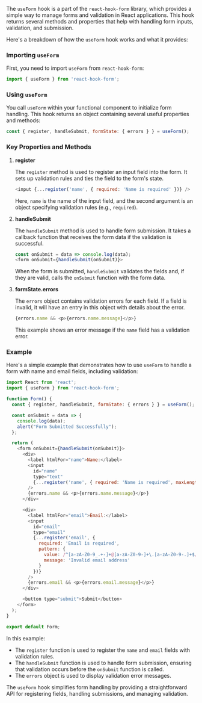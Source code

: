 The `useForm` hook is a part of the `react-hook-form` library, which provides a simple way to manage forms and validation in React applications. This hook returns several methods and properties that help with handling form inputs, validation, and submission.

Here's a breakdown of how the `useForm` hook works and what it provides:

### Importing `useForm`

First, you need to import `useForm` from `react-hook-form`:

```javascript
import { useForm } from 'react-hook-form';
```

### Using `useForm`

You call `useForm` within your functional component to initialize form handling. This hook returns an object containing several useful properties and methods:

```javascript
const { register, handleSubmit, formState: { errors } } = useForm();
```

### Key Properties and Methods

1. **register**

   The `register` method is used to register an input field into the form. It sets up validation rules and ties the field to the form's state.

   ```javascript
   <input {...register('name', { required: 'Name is required' })} />
   ```

   Here, `name` is the name of the input field, and the second argument is an object specifying validation rules (e.g., `required`).

2. **handleSubmit**

   The `handleSubmit` method is used to handle form submission. It takes a callback function that receives the form data if the validation is successful.

   ```javascript
   const onSubmit = data => console.log(data);
   <form onSubmit={handleSubmit(onSubmit)}>
   ```

   When the form is submitted, `handleSubmit` validates the fields and, if they are valid, calls the `onSubmit` function with the form data.

3. **formState.errors**

   The `errors` object contains validation errors for each field. If a field is invalid, it will have an entry in this object with details about the error.

   ```javascript
   {errors.name && <p>{errors.name.message}</p>}
   ```

   This example shows an error message if the `name` field has a validation error.

### Example

Here's a simple example that demonstrates how to use `useForm` to handle a form with name and email fields, including validation:

```javascript
import React from 'react';
import { useForm } from 'react-hook-form';

function Form() {
  const { register, handleSubmit, formState: { errors } } = useForm();

  const onSubmit = data => {
    console.log(data);
    alert("Form Submitted Successfully");
  };

  return (
    <form onSubmit={handleSubmit(onSubmit)}>
      <div>
        <label htmlFor="name">Name:</label>
        <input
          id="name"
          type="text"
          {...register('name', { required: 'Name is required', maxLength: { value: 20, message: 'Name cannot exceed 20 characters' } })}
        />
        {errors.name && <p>{errors.name.message}</p>}
      </div>

      <div>
        <label htmlFor="email">Email:</label>
        <input
          id="email"
          type="email"
          {...register('email', {
            required: 'Email is required',
            pattern: {
              value: /^[a-zA-Z0-9_.+-]+@[a-zA-Z0-9-]+\.[a-zA-Z0-9-.]+$/,
              message: 'Invalid email address'
            }
          })}
        />
        {errors.email && <p>{errors.email.message}</p>}
      </div>

      <button type="submit">Submit</button>
    </form>
  );
}

export default Form;
```

In this example:

- The `register` function is used to register the `name` and `email` fields with validation rules.
- The `handleSubmit` function is used to handle form submission, ensuring that validation occurs before the `onSubmit` function is called.
- The `errors` object is used to display validation error messages.

The `useForm` hook simplifies form handling by providing a straightforward API for registering fields, handling submissions, and managing validation.